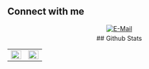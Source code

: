 ## Connect with me
<div align="center">
<a href="https://wiki.xbaimiao.com/" target="_blank">
<img src=https://img.shields.io/badge/Wiki-%23946CE6.svg?style=for-the-badge&logo=sailfishos&logoColor=white alt=E-Mail style="margin-bottom: 5px;" />
</a>

<div align="center">
## Github Stats

<table>
<tr><td valign="top" width="50%">
<img src="https://github-readme-stats.vercel.app/api?username=xbaimiao&show_icons=true&count_private=true&hide_border=true" align="left" style="width: 100%" />
</td><td valign="top" width="50%">
<img src="https://github-readme-stats.vercel.app/api/top-langs/?username=xbaimiao&hide_border=true&layout=compact" align="left" style="width: 100%" />
</td></tr>
</table>

<!---
xbaimiao/xbaimiao is a ✨ special ✨ repository because its `README.md` (this file) appears on your GitHub profile.
You can click the Preview link to take a look at your changes.
--->

